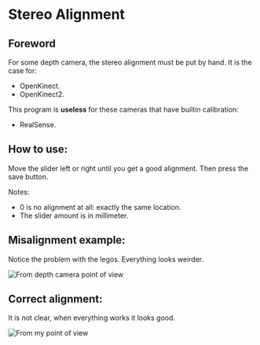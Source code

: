 # Stereo Alignment

## Foreword

For some depth camera, the stereo alignment must be put by hand. It is the case for:

* OpenKinect.
* OpenKinect2. 

This program is **useless** for these cameras that have builtin calibration: 

* RealSense. 

## How to use:

Move the slider left or right until you get a good alignment. Then press the save button.

Notes: 

* 0 is no alignment at all: exactly the same location. 
* The slider amount is in millimeter. 

## Misalignment example:

Notice the problem with the legos. Everything looks weirder. 

![From depth camera point of view](https://github.com/poqudrof/Papart-examples/raw/master/papart-examples/calibration/StereoAlignment/invalid.png)


## Correct alignment:

It is not clear, when everything works it looks good.

![From my point of view](https://github.com/poqudrof/Papart-examples/raw/master/papart-examples/calibration/StereoAlignment/correct.png)



